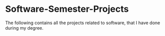 # Software-Semester-Projects
The following contains all the projects related to software, that I have done during my degree. 
